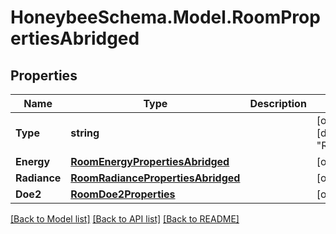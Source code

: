 
# HoneybeeSchema.Model.RoomPropertiesAbridged

## Properties

Name | Type | Description | Notes
------------ | ------------- | ------------- | -------------
**Type** | **string** |  | [optional] [readonly] [default to "RoomPropertiesAbridged"]
**Energy** | [**RoomEnergyPropertiesAbridged**](RoomEnergyPropertiesAbridged.md) |  | [optional] 
**Radiance** | [**RoomRadiancePropertiesAbridged**](RoomRadiancePropertiesAbridged.md) |  | [optional] 
**Doe2** | [**RoomDoe2Properties**](RoomDoe2Properties.md) |  | [optional] 

[[Back to Model list]](../README.md#documentation-for-models)
[[Back to API list]](../README.md#documentation-for-api-endpoints)
[[Back to README]](../README.md)

